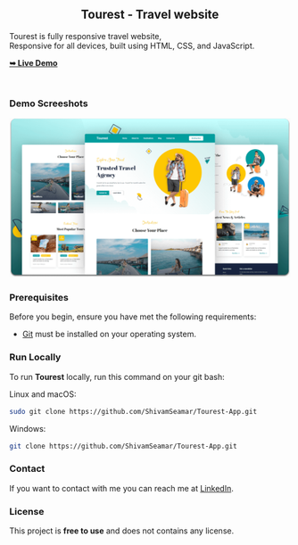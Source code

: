 
  <h2 align="center">Tourest - Travel website</h2>

  Tourest is fully responsive travel website, <br />Responsive for all devices, built using HTML, CSS, and JavaScript.

  <a href="https://ShivamSeamar.github.io/Tourest-App/"><strong>➥ Live Demo</strong></a>

</div>

<br />

### Demo Screeshots

![Tourest Desktop Demo](./readme-images/desktop.png "Desktop Demo")

### Prerequisites

Before you begin, ensure you have met the following requirements:

* [Git](https://git-scm.com/downloads "Download Git") must be installed on your operating system.

### Run Locally

To run **Tourest** locally, run this command on your git bash:

Linux and macOS:

```bash
sudo git clone https://github.com/ShivamSeamar/Tourest-App.git
```

Windows:

```bash
git clone https://github.com/ShivamSeamar/Tourest-App.git
```

### Contact

If you want to contact with me you can reach me at [LinkedIn](https://www.linkedin.com/in/shivamseamar25/).

### License

This project is **free to use** and does not contains any license.

